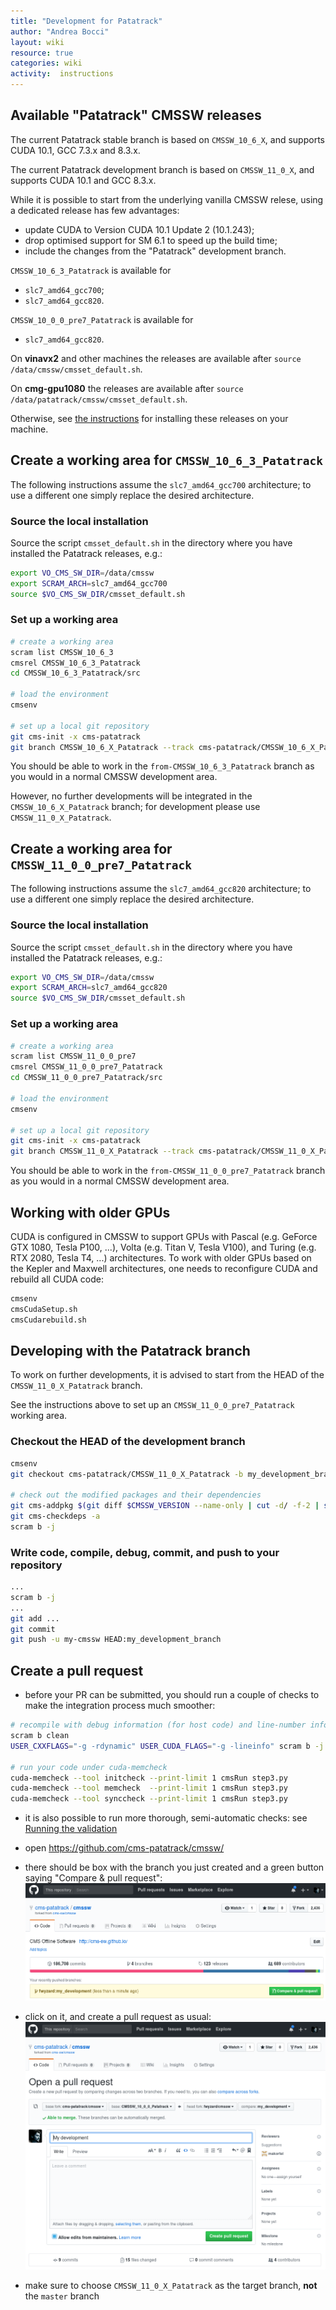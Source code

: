 ```yaml
---
title: "Development for Patatrack"
author: "Andrea Bocci"
layout: wiki
resource: true
categories: wiki
activity:  instructions
---
```


## Available "Patatrack" CMSSW releases
The current Patatrack stable branch is based on `CMSSW_10_6_X`, and supports CUDA 10.1, GCC 7.3.x and 8.3.x.

The current Patatrack development branch is based on `CMSSW_11_0_X`, and supports CUDA 10.1 and GCC 8.3.x.

While it is possible to start from the underlying vanilla CMSSW relese, using a dedicated release has few advantages:
 - update CUDA to Version CUDA 10.1 Update 2 (10.1.243);
 - drop optimised support for SM 6.1 to speed up the build time;
 - include the changes from the "Patatrack" development branch.

`CMSSW_10_6_3_Patatrack` is available for
 - `slc7_amd64_gcc700`;
 - `slc7_amd64_gcc820`.

`CMSSW_10_0_0_pre7_Patatrack` is available for
 - `slc7_amd64_gcc820`.

On **vinavx2** and other machines the releases are available after `source /data/cmssw/cmsset_default.sh`.

On **cmg-gpu1080** the releases are available after `source /data/patatrack/cmssw/cmsset_default.sh`.

Otherwise, see [the instructions](PatatrackReleases.md) for installing these releases on your machine.


## Create a working area for `CMSSW_10_6_3_Patatrack`

The following instructions assume the `slc7_amd64_gcc700` architecture; to use a different one simply replace the desired architecture.

### Source the local installation
Source the script `cmsset_default.sh` in the directory where you have installed the Patatrack releases, e.g.:

```bash
export VO_CMS_SW_DIR=/data/cmssw
export SCRAM_ARCH=slc7_amd64_gcc700
source $VO_CMS_SW_DIR/cmsset_default.sh
```

### Set up a working area
```bash
# create a working area
scram list CMSSW_10_6_3
cmsrel CMSSW_10_6_3_Patatrack
cd CMSSW_10_6_3_Patatrack/src

# load the environment
cmsenv

# set up a local git repository
git cms-init -x cms-patatrack
git branch CMSSW_10_6_X_Patatrack --track cms-patatrack/CMSSW_10_6_X_Patatrack
```

You should be able to work in the `from-CMSSW_10_6_3_Patatrack` branch as you would in a normal CMSSW development area.

However, no further developments will be integrated in the `CMSSW_10_6_X_Patatrack` branch; for development please use `CMSSW_11_0_X_Patatrack`.


## Create a working area for `CMSSW_11_0_0_pre7_Patatrack`

The following instructions assume the `slc7_amd64_gcc820` architecture; to use a different one simply replace the desired architecture.

### Source the local installation
Source the script `cmsset_default.sh` in the directory where you have installed the Patatrack releases, e.g.:

```bash
export VO_CMS_SW_DIR=/data/cmssw
export SCRAM_ARCH=slc7_amd64_gcc820
source $VO_CMS_SW_DIR/cmsset_default.sh
```

### Set up a working area
```bash
# create a working area
scram list CMSSW_11_0_0_pre7
cmsrel CMSSW_11_0_0_pre7_Patatrack
cd CMSSW_11_0_0_pre7_Patatrack/src

# load the environment
cmsenv

# set up a local git repository
git cms-init -x cms-patatrack
git branch CMSSW_11_0_X_Patatrack --track cms-patatrack/CMSSW_11_0_X_Patatrack
```

You should be able to work in the `from-CMSSW_11_0_0_pre7_Patatrack` branch as you would in a normal CMSSW development area.


## Working with older GPUs
CUDA is configured in CMSSW to support GPUs with Pascal (e.g. GeForce GTX 1080, Tesla P100, ...),
Volta (e.g. Titan V, Tesla V100), and Turing (e.g. RTX 2080, Tesla T4, ...) architectures.
To work with older GPUs based on the Kepler and Maxwell architectures, one needs to reconfigure
CUDA and rebuild all CUDA code:
```bash
cmsenv
cmsCudaSetup.sh
cmsCudarebuild.sh
```


## Developing with the Patatrack branch
To work on further developments, it is advised to start from the HEAD of the `CMSSW_11_0_X_Patatrack` branch.

See the instructions above to set up an `CMSSW_11_0_0_pre7_Patatrack` working area.


### Checkout the HEAD of the development branch

```bash
cmsenv
git checkout cms-patatrack/CMSSW_11_0_X_Patatrack -b my_development_branch

# check out the modified packages and their dependencies
git cms-addpkg $(git diff $CMSSW_VERSION --name-only | cut -d/ -f-2 | sort -u)
git cms-checkdeps -a
scram b -j
```


### Write code, compile, debug, commit, and push to your repository
```bash
...
scram b -j
...
git add ...
git commit
git push -u my-cmssw HEAD:my_development_branch
```


## Create a pull request
  - before your PR can be submitted, you should run a couple of checks to make the integration process much smoother:
  ```bash
  # recompile with debug information (for host code) and line-number information (for device code)
  scram b clean
  USER_CXXFLAGS="-g -rdynamic" USER_CUDA_FLAGS="-g -lineinfo" scram b -j
  
  # run your code under cuda-memcheck
  cuda-memcheck --tool initcheck --print-limit 1 cmsRun step3.py
  cuda-memcheck --tool memcheck  --print-limit 1 cmsRun step3.py
  cuda-memcheck --tool synccheck --print-limit 1 cmsRun step3.py
  ```

  - it is also possible to run more thorough, semi-automatic checks: see [Running the validation](PatatrackValidation.md)

  - open https://github.com/cms-patatrack/cmssw/

  - there should be box with the branch you just created and a green button saying "Compare & pull request":
    ![Compare & pull request](screenshot1.png "Compare & pull request")

  - click on it, and create a pull request as usual:
    ![Create a pull request](screenshot2.png "Create a request")

  - make sure to choose `CMSSW_11_0_X_Patatrack` as the target branch, **not** the `master` branch

